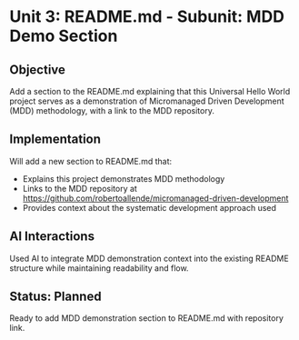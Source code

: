 # Unit 3: README.md - Subunit: MDD Demo Section

## Objective
Add a section to the README.md explaining that this Universal Hello World project serves as a demonstration of Micromanaged Driven Development (MDD) methodology, with a link to the MDD repository.

## Implementation
Will add a new section to README.md that:
- Explains this project demonstrates MDD methodology
- Links to the MDD repository at https://github.com/robertoallende/micromanaged-driven-development
- Provides context about the systematic development approach used

## AI Interactions
Used AI to integrate MDD demonstration context into the existing README structure while maintaining readability and flow.

## Status: Planned
Ready to add MDD demonstration section to README.md with repository link.

